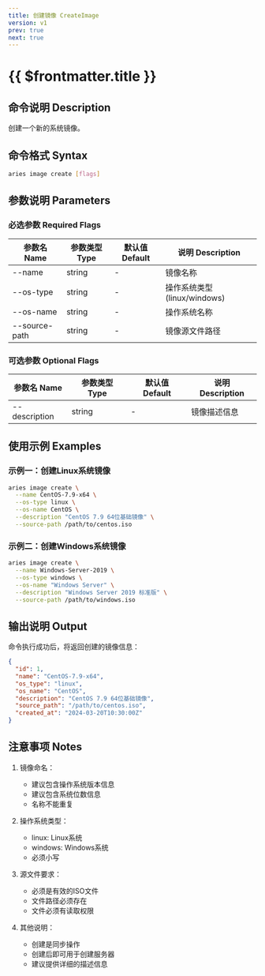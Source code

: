 ```yaml
---
title: 创建镜像 CreateImage
version: v1
prev: true
next: true
---
```


# {{ $frontmatter.title }}

## 命令说明 Description

创建一个新的系统镜像。

## 命令格式 Syntax

```bash
aries image create [flags]
```

## 参数说明 Parameters

### 必选参数 Required Flags

| 参数名 Name | 参数类型 Type | 默认值 Default | 说明 Description |
| --- | --- | --- | --- |
| --name | string | - | 镜像名称 |
| --os-type | string | - | 操作系统类型(linux/windows) |
| --os-name | string | - | 操作系统名称 |
| --source-path | string | - | 镜像源文件路径 |

### 可选参数 Optional Flags

| 参数名 Name | 参数类型 Type | 默认值 Default | 说明 Description |
| --- | --- | --- | --- |
| --description | string | - | 镜像描述信息 |

## 使用示例 Examples

### 示例一：创建Linux系统镜像

```bash
aries image create \
  --name CentOS-7.9-x64 \
  --os-type linux \
  --os-name CentOS \
  --description "CentOS 7.9 64位基础镜像" \
  --source-path /path/to/centos.iso
```

### 示例二：创建Windows系统镜像

```bash
aries image create \
  --name Windows-Server-2019 \
  --os-type windows \
  --os-name "Windows Server" \
  --description "Windows Server 2019 标准版" \
  --source-path /path/to/windows.iso
```

## 输出说明 Output

命令执行成功后，将返回创建的镜像信息：

```json
{
  "id": 1,
  "name": "CentOS-7.9-x64",
  "os_type": "linux",
  "os_name": "CentOS",
  "description": "CentOS 7.9 64位基础镜像",
  "source_path": "/path/to/centos.iso",
  "created_at": "2024-03-20T10:30:00Z"
}
```

## 注意事项 Notes

1. 镜像命名：
   - 建议包含操作系统版本信息
   - 建议包含系统位数信息
   - 名称不能重复

2. 操作系统类型：
   - linux: Linux系统
   - windows: Windows系统
   - 必须小写

3. 源文件要求：
   - 必须是有效的ISO文件
   - 文件路径必须存在
   - 文件必须有读取权限

4. 其他说明：
   - 创建是同步操作
   - 创建后即可用于创建服务器
   - 建议提供详细的描述信息